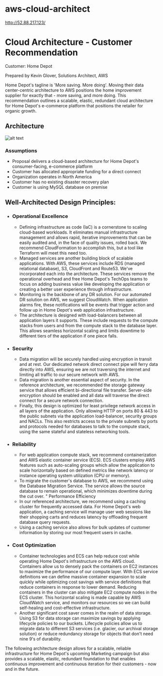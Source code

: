 # aws-cloud-architect

http://52.88.217.123/


# Cloud Architecture - Customer Recommendation

Customer: Home Depot

Prepared by Kevin Glover, Solutions Architect, AWS

Home Depot's tagline is 'More saving. More doing'. Moving their data center-centric architecture to AWS positions the home improvement supplier for exactly that - more saving, and more doing. This recommendation outlines a scalable, elastic, redundant cloud architecture for Home Depot's e-commerce platform that positions the retailer for organic growth.

## Architecture

![alt text](https://www.lucidchart.com/publicSegments/view/670300fb-a10d-4d4e-925e-d2aaf9b5aa89/image.jpeg)

### Assumptions
- Proposal delivers a cloud-based architecture for Home Depot's consumer-facing, e-commerce platform
- Customer has allocated appropriate funding for a direct connect
- Organization operates in North America
- Customer has no existing disaster recovery plan
- Customer is using MySQL database on premise

## Well-Architected Design Principles:
- ### Operational Excellence
    - Defining infrastructure as code (IaC) is a cornerstone to scaling cloud-based workloads. It eliminates manual infrastructure management and allows rapid, iterative improvements that can be easily audited and, in the face of quality issues, rolled back. We recommend CloudFormation to accomplish this, but a tool like Terraform will meet this need too.
     - Managed services are another building block of scalable applications. With AWS, these services include RDS (managed relational database), S3, CloudFront and Route53. We've incorporated each into the architecture. These services remove the operational overhead and free Home Depot's TechOps teams to focus on adding business value like developing the application or creating a better user experience through infrastructure.
     - Monitoring is the backbone of any DR solution. For our automated DR solution on AWS, we suggest CloudWatch. When application alarms fire, these notifications will be events that trigger action and follow up in Home Depot's web application infrastructure.
     - The architecture is designed with load-balancers between all application layers it supports. These include requests to the compute stacks from users and from the compute stack to the database layer. This allows seamless horizontal scaling and limits downtime to different tiers of the application if one piece falls.
- ### Security
     - Data migration will be securely handled using encryption in transit and at rest. Our dedicated network direct connect pipe will ferry data directly into AWS, ensuring we are not traversing the internet and limiting all traffic to our secure network with AWS.
     - Data migration is another essential aspect of security. In the reference architecture, we recommended the storage gateway service that allows efficient bi-directional file transfer. Server-side encryption should be enabled and all data will traverse the direct connect for a secure network connection.
     - Finally, this design is optimized for least privilege network access in all layers of the application. Only allowing HTTP on ports 80 & 443 to the public subnets via the application load-balancer, security groups and NACLs. This also restricts access to the private subnets by ports and protocols needed for databases to talk to the compute stack, using the same stateful and stateless networking tools.
- ### Reliability
     - For web application compute stack, we recommend containerization and AWS elastic container service (ECS). ECS clusters employ AWS features such as auto-scaling groups which allow the application to scale horizontally based on defined metrics like network latency or instance operating system utilization (CPU or memory).
     - To migrate the customer's database to AWS, we recommend using the Database Migration Service. The service allows the source database to remain operational, which minimizes downtime during the cut over.
"	Performance Efficiency
     - In our referenced architecture, we recommend using a caching cluster for frequently accessed data. For Home Depot's web application, a caching service will manage user web sessions like their shopping carts and reduces latency by offloading frequent database query requests.
     - Using a caching service also allows for bulk updates of customer information by storing our most frequent users in cache.
- ### Cost Optimization
     - Container technologies and ECS can help reduce cost while operating Home Depot's infrastructure on the AWS cloud. Containers allow us to densely pack the containers on EC2 instances to maximize the performance of our compute layer. With ECS service definitions we can define massive container expansion to scale quickly while optimizing cost savings with service definitions that reduce containers in response to lower demand. Reducing containers in the cluster can also mitigate EC2 compute nodes in the ECS cluster. This horizontal scaling is made capable by AWS CloudWatch service, and monitors our resources so we can build self-healing and cost-effective infrastructure.
    - Another significant cost saver comes in the realm of data storage. Using S3 for data storage can maximize savings by applying lifecycle policies to our buckets. Lifecycle policies allow us to migrate data to different S3 services (i.e. glacier, our archival storage solution) or reduce redundancy storage for objects that don't need nine 9's of durability.

The following architecture design allows for a scalable, reliable infrastructure for Home Depot's upcoming Marketing campaign but also provides a scalable, elastic, redundant foundation to that enables continuous improvement and continuous iteration for their customers - now and in the future.
